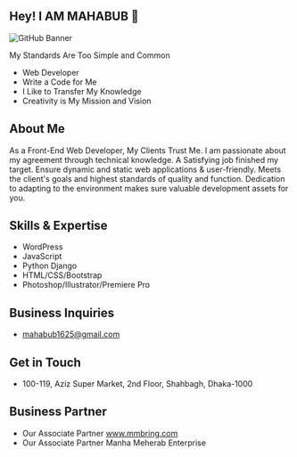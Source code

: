 ## Hey! I AM MAHABUB 👋

![GitHub Banner](https://github.com/Mahabub-bd-com/Mahabub-bd-com/assets/162690116/83fa255a-ac69-49ab-b1bb-ff3d2ceca0f9)

My Standards Are Too Simple and Common

- Web Developer
- Write a Code for Me
- I Like to Transfer My Knowledge
- Creativity is My Mission and Vision

## About Me
As a Front-End Web Developer, My Clients Trust Me. I am passionate about my agreement through technical knowledge. A Satisfying job finished my target. Ensure dynamic and static web applications & user-friendly. Meets the client's goals and highest standards of quality and function. Dedication to adapting to the environment makes sure valuable development assets for you.

## Skills & Expertise
- WordPress
- JavaScript
- Python Django
- HTML/CSS/Bootstrap
- Photoshop/Illustrator/Premiere Pro

## Business Inquiries
- mahabub1625@gmail.com

## Get in Touch
- 100-119, Aziz Super Market, 2nd Floor, Shahbagh, Dhaka-1000

## Business Partner
- Our Associate Partner www.mmbring.com
- Our Associate Partner Manha Meherab Enterprise



